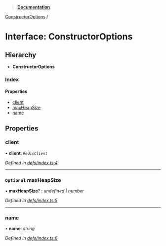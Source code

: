 > **[Documentation](../README.md)**

[ConstructorOptions](constructoroptions.md) /

# Interface: ConstructorOptions

## Hierarchy

* **ConstructorOptions**

### Index

#### Properties

* [client](constructoroptions.md#client)
* [maxHeapSize](constructoroptions.md#optional-maxheapsize)
* [name](constructoroptions.md#name)

## Properties

###  client

• **client**: *`RedisClient`*

*Defined in [defs/index.ts:4](https://github.com/badbatch/cachemap/blob/f0089aa/packages/redis/src/defs/index.ts#L4)*

___

### `Optional` maxHeapSize

• **maxHeapSize**? : *undefined | number*

*Defined in [defs/index.ts:5](https://github.com/badbatch/cachemap/blob/f0089aa/packages/redis/src/defs/index.ts#L5)*

___

###  name

• **name**: *string*

*Defined in [defs/index.ts:6](https://github.com/badbatch/cachemap/blob/f0089aa/packages/redis/src/defs/index.ts#L6)*
